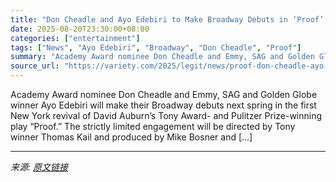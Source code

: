```yaml
---
title: "Don Cheadle and Ayo Edebiri to Make Broadway Debuts in ‘Proof’ Revival"
date: 2025-08-20T23:30:00+08:00
categories: ["entertainment"]
tags: ["News", "Ayo Edebiri", "Broadway", "Don Cheadle", "Proof"]
summary: "Academy Award nominee Don Cheadle and Emmy, SAG and Golden Globe winner Ayo Edebiri will make their Broadway debuts next spring in the first New York revival of David Auburn’s Tony Award- and Pulitzer"
source_url: "https://variety.com/2025/legit/news/proof-don-cheadle-ayo-edebiri-broadway-revival-1236494472/"
---
```


Academy Award nominee Don Cheadle and Emmy, SAG and Golden Globe winner Ayo Edebiri will make their Broadway debuts next spring in the first New York revival of David Auburn’s Tony Award- and Pulitzer Prize-winning play “Proof.” The strictly limited engagement will be directed by Tony winner Thomas Kail and produced by Mike Bosner and [&#8230;]

---

*来源: [原文链接](https://variety.com/2025/legit/news/proof-don-cheadle-ayo-edebiri-broadway-revival-1236494472/)*
